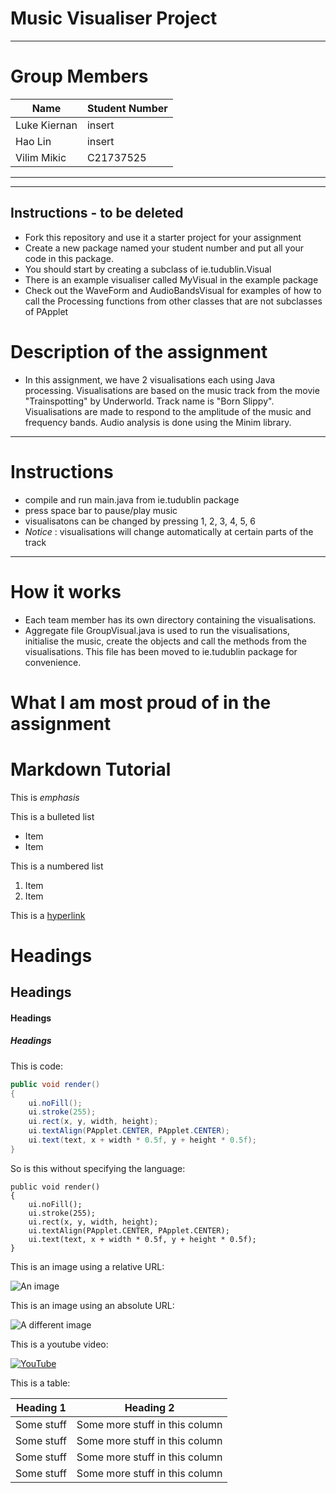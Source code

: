 # Music Visualiser Project
---
# Group Members
| Name | Student Number |
|-----------|-----------|
|Luke Kiernan | insert |
|Hao Lin | insert |
|Vilim Mikic | C21737525 |
---
---
## Instructions - to be deleted
- Fork this repository and use it a starter project for your assignment
- Create a new package named your student number and put all your code in this package.
- You should start by creating a subclass of ie.tudublin.Visual
- There is an example visualiser called MyVisual in the example package
- Check out the WaveForm and AudioBandsVisual for examples of how to call the Processing functions from other classes that are not subclasses of PApplet

# Description of the assignment
- In this assignment, we have 2 visualisations each using Java processing.
Visualisations are based on the music track from the movie "Trainspotting" by Underworld. Track name is "Born Slippy". Visualisations are made to respond to the amplitude of the music and frequency bands. Audio analysis is done using the Minim library. 
---
# Instructions
- compile and run main.java from ie.tudublin package
- press space bar to pause/play music
- visualisatons can be changed by pressing 1, 2, 3, 4, 5, 6
- *Notice* : visualisations will change automatically at certain parts of the track
---
# How it works
- Each team member has its own directory containing the visualisations. 
- Aggregate file GroupVisual.java is used to run the visualisations, initialise the music, create the objects and call the methods from the visualisations. This file has been moved to ie.tudublin package for convenience.


# What I am most proud of in the assignment

# Markdown Tutorial

This is *emphasis*

This is a bulleted list

- Item
- Item

This is a numbered list

1. Item
1. Item

This is a [hyperlink](http://bryanduggan.org)

# Headings
## Headings
#### Headings
##### Headings

This is code:

```Java
public void render()
{
	ui.noFill();
	ui.stroke(255);
	ui.rect(x, y, width, height);
	ui.textAlign(PApplet.CENTER, PApplet.CENTER);
	ui.text(text, x + width * 0.5f, y + height * 0.5f);
}
```

So is this without specifying the language:

```
public void render()
{
	ui.noFill();
	ui.stroke(255);
	ui.rect(x, y, width, height);
	ui.textAlign(PApplet.CENTER, PApplet.CENTER);
	ui.text(text, x + width * 0.5f, y + height * 0.5f);
}
```

This is an image using a relative URL:

![An image](images/p8.png)

This is an image using an absolute URL:

![A different image](https://bryanduggandotorg.files.wordpress.com/2019/02/infinite-forms-00045.png?w=595&h=&zoom=2)

This is a youtube video:

[![YouTube](http://img.youtube.com/vi/J2kHSSFA4NU/0.jpg)](https://www.youtube.com/watch?v=J2kHSSFA4NU)

This is a table:

| Heading 1 | Heading 2 |
|-----------|-----------|
|Some stuff | Some more stuff in this column |
|Some stuff | Some more stuff in this column |
|Some stuff | Some more stuff in this column |
|Some stuff | Some more stuff in this column |

